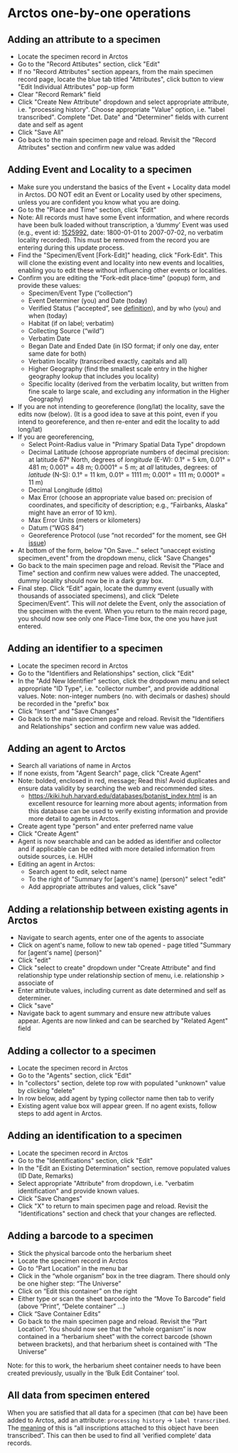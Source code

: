 # Arctos one-by-one operations

## Adding an attribute to a specimen

 * Locate the specimen record in Arctos
 * Go to the "Record Attibutes" section, click "Edit"
 * If no "Record Attributes" section appears, from the main specimen record page, locate the blue tab titled "Attributes", click button to view "Edit Individual Attributes" pop-up form
 * Clear "Record Remark" field
 * Click "Create New Attribute" dropdown and select appropriate attribute, i.e. "processing history". Choose appropriate "Value" option, i.e. "label transcribed". Complete "Det. Date" and "Determiner" fields with current date and self as agent
 * Click "Save All"
 * Go back to the main specimen page and reload. Revisit the "Record Attributes" section and confirm new value was added 

## Adding Event and Locality to a specimen

 * Make sure you understand the basics of the Event + Locality data
   model in Arctos. DO NOT edit an Event or Locality used by other
   specimens, unless you are confident you know what you are doing.
 * Go to the "Place and Time" section, click "Edit"
 * Note: All records must have some Event information, and where
   records have been bulk loaded without transcription, a ‘dummy’
   Event was used (e.g., event id: [1525992][2], date: 1800-01-01 to
   2007-07-02, no verbatim locality recorded). This must be removed
   from the record you are entering during this update process.
 * Find the "Specimen/Event [Fork-Edit]" heading, click
   "Fork-Edit". This will clone the existing event and locality into
   new events and localities, enabling you to edit these without
   influencing other events or localities.
 * Confirm you are editing the "Fork-edit place-time" (popup) form,
   and provide these values:
    * Specimen/Event Type (“collection”)
    * Event Determiner (you) and Date (today)
    * Verified Status (“accepted”, see [definition][3]), and by who
      (you) and when (today)
    * Habitat (if on label; verbatim)
    * Collecting Source (“wild”)
    * Verbatim Date
    * Began Date and Ended Date (in ISO format; if only one day, enter
      same date for both)
    * Verbatim locality (transcribed exactly, capitals and all)
    * Higher Geography (find the smallest scale entry in the higher
      geography lookup that includes you locality)
    * Specific locality (derived from the verbatim locality, but
      written from fine scale to large scale, and excluding any
      information in the Higher Geography)
 * If you are not intending to georeference (long/lat) the locality,
   save the edits now (below). (It is a good idea to save at this
   point, even if you intend to georeference, and then re-enter and
   edit the locality to add long/lat)
 * If you are georeferencing,
    * Select Point-Radius value in "Primary Spatial Data Type" dropdown
    * Decimal Latitude (choose appropriate numbers of decimal
      precision: at latitude 67° North, degrees of _longitude_ (E-W):
      0.1° = 5 km, 0.01° = 481 m; 0.001° = 48 m; 0.0001° = 5 m; at
      _all_ latitudes, degrees: of _latitude_ (N-S): 0.1° = 11 km,
      0.01° = 1111 m; 0.001° = 111 m; 0.0001° = 11 m)
    * Decimal Longitude (ditto)
    * Max Error (choose an appropriate value based on: precision of
      coordinates, and specificity of description; e.g., “Fairbanks,
      Alaska” might have an error of 10 km).
    * Max Error Units (meters or kilometers)
    * Datum (“WGS 84”)
    * Georeference Protocol (use “not recorded” for the moment, see GH
      [issue][4])
 * At bottom of the form, below "On Save..." select "unaccept existing
   specimen_event" from the dropdown menu, click "Save Changes"
 * Go back to the main specimen page and reload. Revisit the "Place
   and Time" section and confirm new values were added. The
   unaccepted, dummy locality should now be in a dark gray box.
 * Final step. Click “Edit” again, locate the dummy event (usually
   with thousands of associated specimens), and click “Delete
   Specimen/Event”. This will _not_ delete the Event, only the
   association of the specimen with the event. When you return to the
   main record page, you should now see only one Place-Time box, the
   one you have just entered.

## Adding an identifier to a specimen

 * Locate the specimen record in Arctos
 * Go to the "Identifiers and Relationships" section, click "Edit"
 * In the "Add New Identifier" section, click the dropdown menu and select appropriate "ID Type", i.e. "collector number", and provide additional values. Note: non-integer numbers (no. with decimals or dashes) should be recorded in the "prefix" box
 * Click "Insert" and "Save Changes"
 * Go back to the main specimen page and reload. Revisit the "Identifiers and Relationships" section and confirm new value was added. 

## Adding an agent to Arctos

 * Search all variations of name in Arctos 
 * If none exists, from "Agent Search" page, click "Create Agent"
 * Note: bolded, enclosed in red, message; Read this! Avoid duplicates and ensure data validity by searching the web and recommended sites.
      * https://kiki.huh.harvard.edu/databases/botanist_index.html is an excellent resource for learning more about agents; information from this database can be used to verify existing information and provide more detail to agents in Arctos.
 * Create agent type "person" and enter preferred name value
 * Click "Create Agent"
 * Agent is now searchable and can be added as identifier and collector and if applicable can be edited with more detailed information from outside sources, i.e. HUH
 * Editing an agent in Arctos:
      * Search agent to edit, select name
      * To the right of "Summary for [agent's name] (person)" select "edit"
      * Add appropriate attributes and values, click "save" 

## Adding a relationship between existing agents in Arctos

 * Navigate to search agents, enter one of the agents to associate
 * Click on agent's name, follow to new tab opened - page titled "Summary for [agent's name] (person)"
 * Click "edit"
 * Click "select to create" dropdown under "Create Attribute" and find relationship type under relationship section of menu, i.e. relationship > associate of
 * Enter attribute values, including current as date determined and self as determiner.
 * Click "save"
 * Navigate back to agent summary and ensure new attribute values appear. Agents are now linked and can be searched by "Related Agent" field

## Adding a collector to a specimen

 * Locate the specimen record in Arctos
 * Go to the "Agents" section, click "Edit"
 * In "collectors" section, delete top row with populated "unknown" value by clicking "delete"
 * In row below, add agent by typing collector name then tab to verify
 * Existing agent value box will appear green. If no agent exists, follow steps to add agent in Arctos. 

## Adding an identification to a specimen

 * Locate the specimen record in Arctos
 * Go to the "Identifications" section, click "Edit"
 * In the "Edit an Existing Determination" section, remove populated values (ID Date, Remarks)
 * Select appropriate "Attribute" from dropdown, i.e. "verbatim identification" and provide known values. 
 * Click "Save Changes"
 * Click "X" to return to main specimen page and reload. Revisit the "Identifications" section and check that your changes are reflected.  

## Adding a barcode to a specimen

 * Stick the physical barcode onto the herbarium sheet
 * Locate the specimen record in Arctos
 * Go to “Part Location” in the menu bar
 * Click in the “whole organism” box in the tree diagram. There should
   only be one higher step: “The Universe”
 * Click on “Edit this container” on the right
 * Either type or scan the sheet barcode into the “Move To Barcode”
   field (above “Print”, “Delete container” ...)
 * Click “Save Container Edits”
 * Go back to the main specimen page and reload. Revisit the “Part
   Location”. You should now see that the “whole organism” is now
   contained in a “herbarium sheet” with the correct barcode (shown
   between brackets), and that herbarium sheet is contained with “The
   Universe”

Note: for this to work, the herbarium sheet container needs to have
been created previously, usually in the ‘Bulk Edit Container’ tool.

## All data from specimen entered

When you are satisfied that all data for a specimen (that _can_ be)
have been added to Arctos, add an attribute: `processing history` ->
`label transcribed`. The [meaning][1] of this is “all inscriptions
attached to this object have been transcribed”. This can then be used
to find all ‘verified complete’ data records.

[1]: https://arctos.database.museum/info/ctDocumentation.cfm?table=ctprocessing_history
[2]: https://arctos.database.museum/search.cfm?collecting_event_id=1525992
[3]: https://arctos.database.museum/info/ctDocumentation.cfm?table=ctverificationstatus
[4]: https://github.com/ArctosDB/arctos/issues/7499
